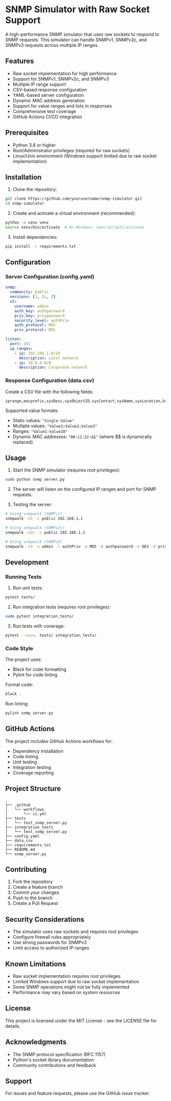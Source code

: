 # SNMP Simulator with Raw Socket Support

A high-performance SNMP simulator that uses raw sockets to respond to SNMP requests. This simulator can handle SNMPv1, SNMPv2c, and SNMPv3 requests across multiple IP ranges.

## Features

- Raw socket implementation for high performance
- Support for SNMPv1, SNMPv2c, and SNMPv3
- Multiple IP range support
- CSV-based response configuration
- YAML-based server configuration
- Dynamic MAC address generation
- Support for value ranges and lists in responses
- Comprehensive test coverage
- GitHub Actions CI/CD integration

## Prerequisites

- Python 3.8 or higher
- Root/Administrator privileges (required for raw sockets)
- Linux/Unix environment (Windows support limited due to raw socket implementation)

## Installation

1. Clone the repository:
```bash
git clone https://github.com/yourusername/snmp-simulator.git
cd snmp-simulator
```

2. Create and activate a virtual environment (recommended):
```bash
python -m venv venv
source venv/bin/activate  # On Windows: venv\Scripts\activate
```

3. Install dependencies:
```bash
pip install -r requirements.txt
```

## Configuration

### Server Configuration (config.yaml)

```yaml
snmp:
  community: public
  versions: [1, 2c, 3]
  v3:
    username: admin
    auth_key: authpassword
    priv_key: privpassword
    security_level: authPriv
    auth_protocol: MD5
    priv_protocol: DES

listen:
  port: 161
  ip_ranges:
    - ip: 192.168.1.0/24
      description: Local network
    - ip: 10.0.0.0/8
      description: Corporate network
```

### Response Configuration (data.csv)

Create a CSV file with the following fields:
```csv
iprange,macprefix,sysDesc,sysObjectID,sysContact,sysName,sysLocation,hrDeviceType,...
```

Supported value formats:
- Static values: `"Single Value"`
- Multiple values: `"Value1;Value2;Value3"`
- Ranges: `"Value1-Value10"`
- Dynamic MAC addresses: `"00:11:22:$$"` (where $$ is dynamically replaced)

## Usage

1. Start the SNMP simulator (requires root privileges):
```bash
sudo python snmp_server.py
```

2. The server will listen on the configured IP ranges and port for SNMP requests.

3. Testing the server:
```bash
# Using snmpwalk (SNMPv1)
snmpwalk -v1 -c public 192.168.1.1

# Using snmpwalk (SNMPv2c)
snmpwalk -v2c -c public 192.168.1.1

# Using snmpwalk (SNMPv3)
snmpwalk -v3 -u admin -l authPriv -a MD5 -A authpassword -x DES -X privpassword 192.168.1.1
```

## Development

### Running Tests

1. Run unit tests:
```bash
pytest tests/
```

2. Run integration tests (requires root privileges):
```bash
sudo pytest integration_tests/
```

3. Run tests with coverage:
```bash
pytest --cov=. tests/ integration_tests/
```

### Code Style

The project uses:
- Black for code formatting
- Pylint for code linting

Format code:
```bash
black .
```

Run linting:
```bash
pylint snmp_server.py
```

## GitHub Actions

The project includes GitHub Actions workflows for:
- Dependency installation
- Code linting
- Unit testing
- Integration testing
- Coverage reporting

## Project Structure

```
.
├── .github
│   └── workflows
│       └── ci.yml
├── tests
│   └── test_snmp_server.py
├── integration_tests
│   └── test_snmp_server.py
├── config.yaml
├── data.csv
├── requirements.txt
├── README.md
└── snmp_server.py
```

## Contributing

1. Fork the repository
2. Create a feature branch
3. Commit your changes
4. Push to the branch
5. Create a Pull Request

## Security Considerations

- The simulator uses raw sockets and requires root privileges
- Configure firewall rules appropriately
- Use strong passwords for SNMPv3
- Limit access to authorized IP ranges

## Known Limitations

- Raw socket implementation requires root privileges
- Limited Windows support due to raw socket implementation
- Some SNMP operations might not be fully implemented
- Performance may vary based on system resources

## License

This project is licensed under the MIT License - see the LICENSE file for details.

## Acknowledgments

- The SNMP protocol specification (RFC 1157)
- Python's socket library documentation
- Community contributions and feedback

## Support

For issues and feature requests, please use the GitHub issue tracker.
